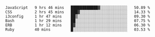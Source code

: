 
<!--START_SECTION:waka-->

```text
JavaScript   9 hrs 46 mins   ████████████▓░░░░░░░░░░░░   50.89 %
CSS          2 hrs 45 mins   ███▓░░░░░░░░░░░░░░░░░░░░░   14.33 %
i3config     1 hr 47 mins    ██▒░░░░░░░░░░░░░░░░░░░░░░   09.30 %
Bash         1 hr 29 mins    ██░░░░░░░░░░░░░░░░░░░░░░░   07.75 %
ERB          1 hr 12 mins    █▓░░░░░░░░░░░░░░░░░░░░░░░   06.30 %
Ruby         40 mins         █░░░░░░░░░░░░░░░░░░░░░░░░   03.53 %
```

<!--END_SECTION:waka-->

<!--unk0e-ctrlmd-blitzh-->
